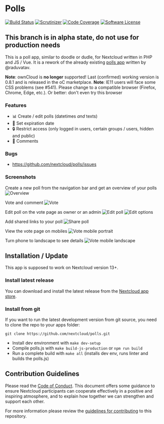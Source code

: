 # Polls

[![Build Status](https://img.shields.io/travis/nextcloud/polls.svg?style=flat-square)](https://travis-ci.org/nextcloud/polls)
[![Scrutinizer](https://img.shields.io/scrutinizer/g/nextcloud/polls.svg?style=flat-square)](https://scrutinizer-ci.com/g/nextcloud/polls)
[![Code Coverage](https://img.shields.io/scrutinizer/coverage/g/nextcloud/polls.svg?style=flat-square)](https://scrutinizer-ci.com/g/nextcloud/polls)
[![Software License](https://img.shields.io/badge/license-AGPL-brightgreen.svg?style=flat-square)](LICENSE)

## This branch is in alpha state, do not use for production needs

This is a poll app, similar to doodle or dudle, for Nextcloud written in PHP and JS / Vue.
It is a rework of the already existing [polls app](https://github.com/raduvatav/polls) written by @raduvatav.

**Note**: ownCloud is **no longer** supported! Last (confirmed) working version is 0.8.1 and is released in the oC marketplace.
**Note**: IE11 users will face some CSS problems (see #541). Please change to a compatible browser (Firefox, Chrome, Edge, etc.). Or better: don't even try this browser

### Features
- :bar_chart: Create / edit polls (datetimes _and_ texts)
- :date: Set expiration date
- :lock: Restrict access (only logged in users, certain groups / users, hidden and public)
- :speech_balloon: Comments

### Bugs
- https://github.com/nextcloud/polls/issues

### Screenshots
Create a new poll from the navigation bar and get an overview of your polls
![Overview](screenshots/overview.png)

Vote and comment
![Vote](screenshots/vote.png)

Edit poll on the vote page as owner or an admin
![Edit poll](screenshots/edit-poll.png)
![Edit options](screenshots/edit-options.png)

Add shared links to your poll
![Share poll](screenshots/edit-shares.png)

View the vote page on mobiles
![Vote mobile portrait](screenshots/vote-mobile-portrait.png)

Turn phone to landscape to see details
![Vote mobile landscape](screenshots/vote-mobile-landscape.png)

## Installation / Update
This app is supposed to work on Nextcloud version 13+.

### Install latest release
You can download and install the latest release from the [Nextcloud app store](https://apps.nextcloud.com/apps/polls).

### Install from git
If you want to run the latest development version from git source, you need to clone the repo to your apps folder:

```
git clone https://github.com/nextcloud/polls.git
```

* Install dev environment with ```make dev-setup```
* Compile polls.js with ```make build-js-production``` or ```npm run build```
* Run a complete build with ```make all``` (installs dev env, runs linter and builds the polls.js)

## Contribution Guidelines
Please read the [Code of Conduct](https://nextcloud.com/community/code-of-conduct/). This document offers some guidance
to ensure Nextcloud participants can cooperate effectively in a positive and inspiring atmosphere, and to explain how together
we can strengthen and support each other.

For more information please review the [guidelines for contributing](https://github.com/nextcloud/server/blob/master/.github/CONTRIBUTING.md) to this repository.
